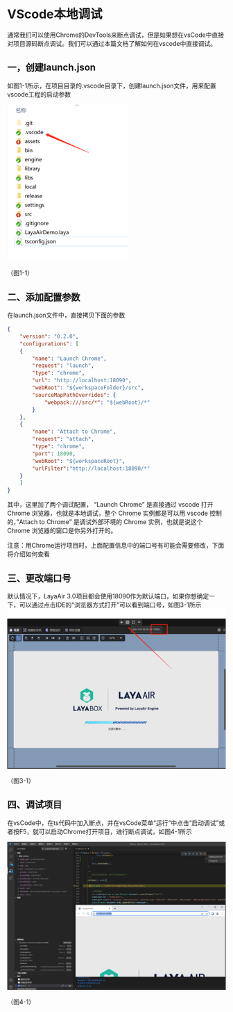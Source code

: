 # VScode本地调试



通常我们可以使用Chrome的DevTools来断点调试，但是如果想在vsCode中直接对项目源码断点调试。我们可以通过本篇文档了解如何在vscode中直接调试。



## 一，创建launch.json

如图1-1所示，在项目目录的.vscode目录下，创建launch.json文件，用来配置vscode工程的启动参数

<img src="img/1-1.png" alt="image-20230214161721341" style="zoom:50%;" /> 

（图1-1）



## 二、添加配置参数

在launch.json文件中，直接拷贝下面的参数

```json
{
    "version": "0.2.0",
    "configurations": [
    {
        "name": "Launch Chrome",
        "request": "launch",
        "type": "chrome",
        "url": "http://localhost:18090",
        "webRoot": "${workspaceFolder}/src",
        "sourceMapPathOverrides": {
            "webpack:///src/*": "${webRoot}/*"
        }
    },
    {
        "name": "Attach to Chrome",
        "request": "attach",
        "type": "chrome",
        "port": 18090,
        "webRoot": "${workspaceRoot}",
        "urlFilter":"http://localhost:18090/*"
    }
    ]
}
```

其中，这里加了两个调试配置， “Launch Chrome” 是直接通过 vscode 打开 Chrome 浏览器，也就是本地调试，整个 Chrome 实例都是可以用 vscode 控制的，”Attach to Chrome” 是调试外部环境的 Chrome 实例，也就是说这个 Chrome 浏览器的窗口是你另外打开的。

注意：用Chrome运行项目时，上面配置信息中的端口号有可能会需要修改，下面将介绍如何查看



## 三、更改端口号

默认情况下，LayaAir 3.0项目都会使用18090作为默认端口，如果你想确定一下，可以通过点击IDE的“浏览器方式打开”可以看到端口号，如图3-1所示
<img src="img/3-1.png" alt="image-20230214162506543" style="zoom: 50%;" /> 

（图3-1）



## 四、调试项目

在vsCode中，在ts代码中加入断点，并在vsCode菜单“运行”中点击“启动调试”或者按F5，就可以启动Chrome打开项目，进行断点调试，如图4-1所示

<img src="img/4-1.png" alt="image-20230214163126820" style="zoom:50%;" />

（图4-1）
